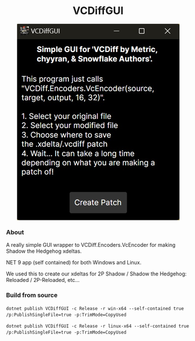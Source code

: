 <div align="center"><h1>VCDiffGUI</h1>
<img src="https://raw.githubusercontent.com/ShadowTheHedgehogHacking/VCDiffGUI/main/res/preview.jpg" align="center" />
</div>


### About

A really simple GUI wrapper to VCDiff.Encoders.VcEncoder for making Shadow the Hedgehog xdeltas.

NET 9 app (self contained) for both Windows and Linux.

We used this to create our xdeltas for 2P Shadow / Shadow the Hedgehog: Reloaded / 2P-Reloaded, etc...

### Build from source

`dotnet publish VCDiffGUI -c Release -r win-x64 --self-contained true /p:PublishSingleFile=true -p:TrimMode=CopyUsed`

`dotnet publish VCDiffGUI -c Release -r linux-x64 --self-contained true /p:PublishSingleFile=true -p:TrimMode=CopyUsed`

